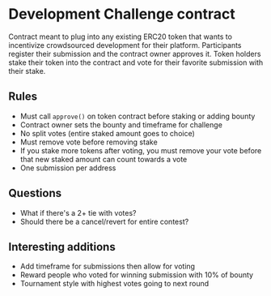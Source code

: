 # Development Challenge contract

Contract meant to plug into any existing ERC20 token that wants to incentivize crowdsourced development for their platform. Participants register their submission and the contract owner approves it. Token holders stake their token into the contract and vote for their favorite submission with their stake.

## Rules

- Must call `approve()` on token contract before staking or adding bounty
- Contract owner sets the bounty and timeframe for challenge
- No split votes (entire staked amount goes to choice)
- Must remove vote before removing stake
- If you stake more tokens after voting, you must remove your vote before that new staked amount can count towards a vote
- One submission per address

## Questions

- What if there's a 2+ tie with votes?
- Should there be a cancel/revert for entire contest?

## Interesting additions

- Add timeframe for submissions then allow for voting
- Reward people who voted for winning submission with 10% of bounty
- Tournament style with highest votes going to next round
